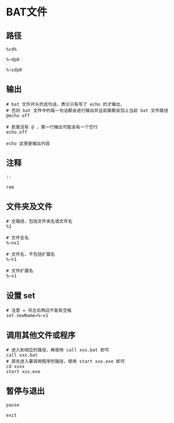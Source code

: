 # BAT文件

## 路径

```shell
%cd%

%~dp0

%~sdp0
```

## 输出

```shell
# bat 文件开头的这句话，表示只有写了 echo 的才输出，
# 否则 bat 文件中的每一句话都会进行输出并且前面都会加上当前 bat 文件路径
@echo off

# 若是没有 @ ，第一行输出可能会有一个空行
echo off

echo 这里是输出内容
```

## 注释

```shell
::

rem
```

## 文件夹及文件

```shell
# 全路径，包括文件夹名或文件名
%1

# 文件全名
%~nx1

# 文件名，不包括扩展名
%~n1

# 文件扩展名
%~x1
```

## 设置 **set**

```shell
# 注意 = 号左右两边不能有空格
set newName=%~x1
```

## 调用其他文件或程序

```shell
# 进入到相应的路径，再使用 call xxx.bat 即可
call xxx.bat
# 首先进入要调用程序的路径，使用 start xxx.exe 即可
cd xxxx
start xxx.exe
```

## 暂停与退出

```shell
pause

exit
```